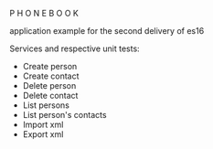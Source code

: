 
  P H O N E B O O K

  application example for the second delivery of es16

  Services and respective unit tests:
  - Create person
  - Create contact
  - Delete person
  - Delete contact
  - List persons
  - List person's contacts
  - Import xml
  - Export xml

